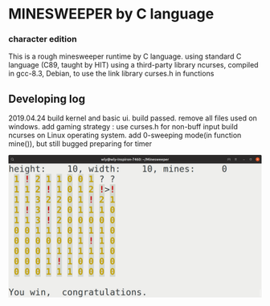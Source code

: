 # MINESWEEPER by C language
### character edition
This is a rough minesweeper runtime by C language. 
using standard C language (C89, taught by HIT) 
using a third-party library ncurses, compiled in gcc-8.3, Debian, to use the link library curses.h in functions 

## Developing log
2019.04.24 
build kernel and basic ui. 
build passed. 
remove all files used on windows. 
add gaming strategy : use curses.h for non-buff input 
build ncurses on Linux operating system. 
add 0-sweeping mode(in function mine()), but still bugged 
preparing for timer 
 
![minesweeperdemo](./img/minesweeperdemo.png)
